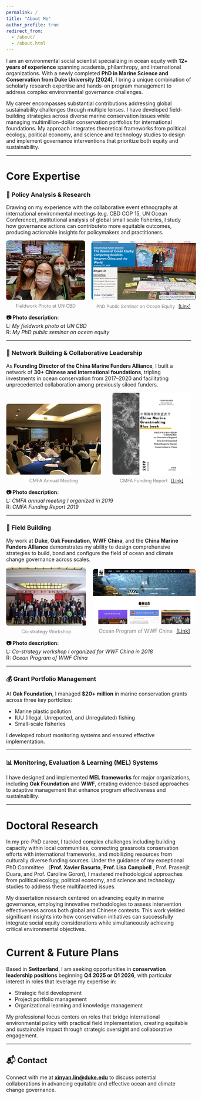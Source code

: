 ```yaml
---
permalink: /
title: "About Me"
author_profile: true
redirect_from: 
  - /about/
  - /about.html
---
```


I am an environmental social scientist specializing in ocean equity with **12+ years of experience** spanning academia, philanthropy, and international organizations. With a newly completed **PhD in Marine Science and Conservation from Duke University (2024)**, I bring a unique combination of scholarly research expertise and hands-on program management to address complex environmental governance challenges.

My career encompasses substantial contributions addressing global sustainability challenges through multiple lenses. I have developed field-building strategies across diverse marine conservation issues while managing multimillion-dollar conservation portfolios for international foundations. My approach integrates theoretical frameworks from political ecology, political economy, and science and technology studies to design and implement governance interventions that prioritize both equity and sustainability.

---

# Core Expertise

### 🧭 Policy Analysis & Research

Drawing on my experience with the collaborative event ethnography at international environmental meetings (e.g. CBD COP 15, UN Ocean Conference), institutional analysis of global small scale fisheries, I study how governance actions can contributeto more equitable outcomes, producing actionable insights for policymakers and practitioners.

<div style="display: flex; justify-content: center; gap: 30px; align-items: flex-end;">
  <!-- 左图 -->
  <figure style="width: 300px; margin: 0;">
    <div style="text-align: left;">
      <img src="/files/1-UN-CBD.png" alt="UN CBD" style="width: 100%; height: auto; border-radius: 6px;">
    </div>
    <figcaption style="display: block; width: 100%; text-align: center; font-size: 0.9em; color: gray; margin-top: 6px;">
          Fieldwork Photo at UN CBD
    </figcaption>
  </figure>

  <!-- 右图 -->
  <figure style="width: 360px; margin: 0; transform: scale(1.1); transform-origin: bottom;">
    <div style="text-align: right;">
      <img src="/files/2-Public-Seminar.png" alt="Public Seminar" style="width: 100%; height: auto; border-radius: 6px;">
    </div>
    <figcaption style="display: block; width: 100%; text-align: center; font-size: 0.8em; color: gray; margin-top: 6px;">
      PhD Public Seminar on Ocean Equity
      <a href="https://duke.hosted.panopto.com/Panopto/Pages/Viewer.aspx?id=20e01a6c-e289-4d3c-9fc7-b272018246ea&query=xinyan%20lin" 
         target="_blank" style="text-decoration: underline; margin-left: 6px;">
        [Link]
      </a>
    </figcaption>
  </figure>
</div>

**📷 Photo description:**  
L: *My fieldwork photo at UN CBD*  
R: *My PhD public seminar on ocean equity*

---

### 🤝 Network Building & Collaborative Leadership

As **Founding Director of the China Marine Funders Alliance**, I built a network of **30+ Chinese and international foundations**, tripling investments in ocean conservation from 2017–2020 and facilitating unprecedented collaboration among previously siloed funders.
<div style="display: flex; justify-content: center; gap: 30px; align-items: flex-end;">
  <!-- 左图 -->
  <figure style="width: 360px; margin: 0;">
    <div style="text-align: left;">
      <img src="/files/3-annual-meeting.png" alt="CMFA annual meeting" style="width: 100%; height: auto; border-radius: 6px;">
    </div>
    <figcaption style="display: block; width: 100%; text-align: center; font-size: 0.9em; color: gray; margin-top: 6px;">
      CMFA Annual Meeting 
    </figcaption>
  </figure>

  <!-- 右图 -->
  <figure style="width: 300px; margin: 0; transform: scale(1.0); transform-origin: bottom;">
    <div style="text-align: right;">
      <img src="/files/4-Funding.png" alt="CMFA Funding Report" style="width: 100%; height: auto; border-radius: 6px;">
    </div>
    <figcaption style="display: block; width: 100%; text-align: center; font-size: 0.9em; color: gray; margin-top: 6px;">
      CMFA Funding Report
      <a href="http://www.aihaiyang.org/wp-content/uploads/2019/10/China Marine Grantmaking Bluebook 2019.pdf" 
         target="_blank" style="text-decoration: underline; margin-left: 6px;">
        [Link]
      </a>
    </figcaption>
  </figure>
</div>

**📷 Photo description:**  
L: *CMFA annual meeting I organized in 2019*  
R: *CMFA Funding Report 2019*

---

### 🌊 Field Building

My work at **Duke**, **Oak Foundation**, **WWF China**, and the **China Marine Funders Alliance** demonstrates my ability to design comprehensive  strategies to build, bond and configure the field of ocean and climate change governance across scales.

<div style="display: flex; justify-content: center; gap: 30px; align-items: flex-end;">
  <!-- 左图 -->
  <figure style="width: 300px; margin: 0;">
    <div style="text-align: left;">
      <img src="/files/5-workshop.png" alt="Co-strategy workshop" style="width: 100%; height: auto; border-radius: 6px;">
    </div>
    <figcaption style="display: block; width: 100%; text-align: center; font-size: 0.9em; color: gray; margin-top: 6px;">
      Co-strategy Workshop
    </figcaption>
  </figure>

  <!-- 右图 -->
  <figure style="width: 350px; margin: 0; transform: scale(1.1); transform-origin: bottom;">
    <div style="text-align: right;">
      <img src="/files/6-WWF.png" alt="Ocean Program of WWF China" style="width: 100%; height: auto; border-radius: 6px;">
    </div>
    <figcaption style="display: block; width: 100%; text-align: center; font-size: 0.9em; color: gray; margin-top: 6px;">
      Ocean Program of WWF China
      <a href="https://www.wwfchina.org/work?id=6" 
         target="_blank" style="text-decoration: underline; margin-left: 6px;">
        [Link]
      </a>
    </figcaption>
  </figure>
</div>

**📷 Photo description:**  
L: *Co-strategy workshop I organized for WWF China in 2018*  
R: *Ocean Program of WWF China*

---

### 💰 Grant Portfolio Management

At **Oak Foundation**, I managed **$20+ million** in marine conservation grants across three key portfolios:
- Marine plastic pollution  
- IUU (Illegal, Unreported, and Unregulated) fishing  
- Small-scale fisheries  

I developed robust monitoring systems and ensured effective implementation.

---

### 📊 Monitoring, Evaluation & Learning (MEL) Systems

I have designed and implemented **MEL frameworks** for major organizations, including **Oak Foundation** and **WWF**, creating evidence-based approaches to adaptive management that enhance program effectiveness and sustainability.

---

# Doctoral Research

In my pre-PhD career, I tackled complex challenges including building capacity within local communities, connecting grassroots conservation efforts with international frameworks, and mobilizing resources from culturally diverse funding sources. Under the guidance of my exceptional PhD Committee （**Prof. Xavier Basurto**, **Prof. Lisa Campbell** , Prof. Prasenjit Duara, and Prof. Caroline Goron), I mastered methodological approaches from political ecology, political economy, and science and technology studies to address these multifaceted issues.

My dissertation research centered on advancing equity in marine governance, employing innovative methodologies to assess intervention effectiveness across both global and Chinese contexts. This work yielded significant insights into how conservation initiatives can successfully integrate social equity considerations while simultaneously achieving critical environmental objectives.



# Current & Future Plans

Based in **Switzerland**, I am seeking opportunities in **conservation leadership positions** beginning **Q4 2025 or Q1 2026**, with particular interest in roles that leverage my expertise in:
- Strategic field development
- Project portfolio management
- Organizational learning and knowledge management

My professional focus centers on roles that bridge international environmental policy with practical field implementation, creating equitable and sustainable impact through strategic oversight and collaborative engagement.

---

## 📬 Contact

Connect with me at **xinyan.lin@duke.edu** to discuss potential collaborations in advancing equitable and effective ocean and climate change governance.
